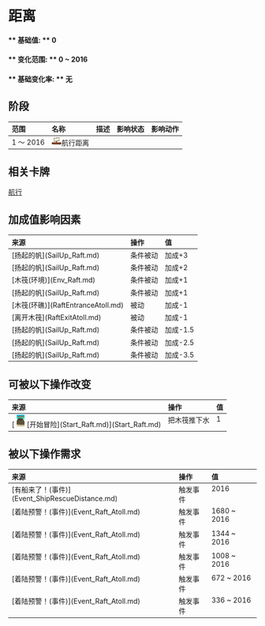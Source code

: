 # 距离  
#### ** 基础值: ** 0   
#### ** 变化范围: ** 0 ~ 2016  
#### ** 基础变化率: ** 无   
## 阶段  
<table class="table table-bordered"><thead><tr ><th  style="text-align:left;vertical-align:top;" >范围</th><th  style="text-align:left;vertical-align:top;" >名称</th><th  style="text-align:left;vertical-align:top;" >描述</th><th  style="text-align:left;vertical-align:top;" >影响状态</th><th  style="text-align:left;vertical-align:top;" >影响动作</th></tr></thead><tr ><td  style="text-align:left;vertical-align:top;" >1 ～ 2016</td><td  style="text-align:left;vertical-align:top;" ><div style="width:20px;display:inline-block;text-align:center"><img decoding="async" src="Sprite/Distance.png" href="a.md" style="max-width:20px;max-height:20px;"></div>航行距离</td><td  style="text-align:left;vertical-align:top;" ></td><td  style="text-align:left;vertical-align:top;" ></td><td  style="text-align:left;vertical-align:top;" ></td></tr></tbody></table>  
  
## 相关卡牌  
[航行](Sailed.md)  
## 加成值影响因素  
<table class="table table-bordered"><thead><tr ><th  style="text-align:left;vertical-align:top;" >来源</th><th  style="text-align:left;vertical-align:top;" >操作</th><th  style="text-align:left;vertical-align:top;" >值</th></tr></thead><tr ><td  style="text-align:left;vertical-align:top;" >[扬起的帆](SailUp_Raft.md)</td><td  style="text-align:left;vertical-align:top;" >条件被动</td><td  style="text-align:left;vertical-align:top;" >加成+3</td></tr><tr ><td  style="text-align:left;vertical-align:top;" >[扬起的帆](SailUp_Raft.md)</td><td  style="text-align:left;vertical-align:top;" >条件被动</td><td  style="text-align:left;vertical-align:top;" >加成+2</td></tr><tr ><td  style="text-align:left;vertical-align:top;" >[木筏(环境)](Env_Raft.md)</td><td  style="text-align:left;vertical-align:top;" >条件被动</td><td  style="text-align:left;vertical-align:top;" >加成+1</td></tr><tr ><td  style="text-align:left;vertical-align:top;" >[扬起的帆](SailUp_Raft.md)</td><td  style="text-align:left;vertical-align:top;" >条件被动</td><td  style="text-align:left;vertical-align:top;" >加成+1</td></tr><tr ><td  style="text-align:left;vertical-align:top;" >[木筏(环礁)](RaftEntranceAtoll.md)</td><td  style="text-align:left;vertical-align:top;" >被动</td><td  style="text-align:left;vertical-align:top;" >加成-1</td></tr><tr ><td  style="text-align:left;vertical-align:top;" >[离开木筏](RaftExitAtoll.md)</td><td  style="text-align:left;vertical-align:top;" >被动</td><td  style="text-align:left;vertical-align:top;" >加成-1</td></tr><tr ><td  style="text-align:left;vertical-align:top;" >[扬起的帆](SailUp_Raft.md)</td><td  style="text-align:left;vertical-align:top;" >条件被动</td><td  style="text-align:left;vertical-align:top;" >加成-1.5</td></tr><tr ><td  style="text-align:left;vertical-align:top;" >[扬起的帆](SailUp_Raft.md)</td><td  style="text-align:left;vertical-align:top;" >条件被动</td><td  style="text-align:left;vertical-align:top;" >加成-2.5</td></tr><tr ><td  style="text-align:left;vertical-align:top;" >[扬起的帆](SailUp_Raft.md)</td><td  style="text-align:left;vertical-align:top;" >条件被动</td><td  style="text-align:left;vertical-align:top;" >加成-3.5</td></tr></tbody></table>  
  
## 可被以下操作改变  
<table class="table table-bordered"><thead><tr ><th  style="text-align:left;vertical-align:top;" >来源</th><th  style="text-align:left;vertical-align:top;" >操作</th><th  style="text-align:left;vertical-align:top;" >值</th></tr></thead><tr ><td  style="text-align:left;vertical-align:top;" >[<div style="width:25px;display:inline-block;text-align:center"><img decoding="async" src="Sprite/Raft.png" href="a.md" style="max-width:25px;max-height:25px;"></div>[开始冒险](Start_Raft.md)](Start_Raft.md)</td><td  style="text-align:left;vertical-align:top;" >把木筏推下水</td><td  style="text-align:left;vertical-align:top;" >1</td></tr></tbody></table>  
  
## 被以下操作需求  
<table class="table table-bordered"><thead><tr ><th  style="text-align:left;vertical-align:top;" >来源</th><th  style="text-align:left;vertical-align:top;" >操作</th><th  style="text-align:left;vertical-align:top;" >值</th></tr></thead><tr ><td  style="text-align:left;vertical-align:top;" >[有船来了！(事件)](Event_ShipRescueDistance.md)</td><td  style="text-align:left;vertical-align:top;" >触发事件</td><td  style="text-align:left;vertical-align:top;" >2016</td></tr><tr ><td  style="text-align:left;vertical-align:top;" >[着陆预警！(事件)](Event_Raft_Atoll.md)</td><td  style="text-align:left;vertical-align:top;" >触发事件</td><td  style="text-align:left;vertical-align:top;" >1680 ~ 2016</td></tr><tr ><td  style="text-align:left;vertical-align:top;" >[着陆预警！(事件)](Event_Raft_Atoll.md)</td><td  style="text-align:left;vertical-align:top;" >触发事件</td><td  style="text-align:left;vertical-align:top;" >1344 ~ 2016</td></tr><tr ><td  style="text-align:left;vertical-align:top;" >[着陆预警！(事件)](Event_Raft_Atoll.md)</td><td  style="text-align:left;vertical-align:top;" >触发事件</td><td  style="text-align:left;vertical-align:top;" >1008 ~ 2016</td></tr><tr ><td  style="text-align:left;vertical-align:top;" >[着陆预警！(事件)](Event_Raft_Atoll.md)</td><td  style="text-align:left;vertical-align:top;" >触发事件</td><td  style="text-align:left;vertical-align:top;" >672 ~ 2016</td></tr><tr ><td  style="text-align:left;vertical-align:top;" >[着陆预警！(事件)](Event_Raft_Atoll.md)</td><td  style="text-align:left;vertical-align:top;" >触发事件</td><td  style="text-align:left;vertical-align:top;" >336 ~ 2016</td></tr></tbody></table>  
  


<script>document.title="距离 - 卡牌生存百科 Card Survival Wiki";</script>